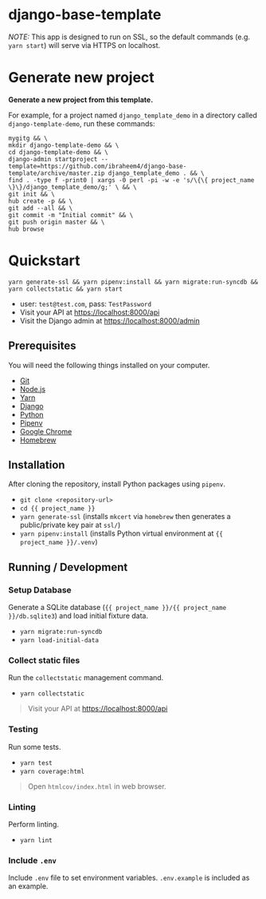 # django-base-template

*NOTE:* This app is designed to run on SSL, so the default commands (e.g. `yarn start`) will serve via HTTPS on localhost.

# Generate new project [](#generate-new-project)

**Generate a new project from this template.**

For example, for a project named `django_template_demo` in a directory called `django-template-demo`, run these commands:

```
mygitg && \
mkdir django-template-demo && \
cd django-template-demo && \
django-admin startproject --template=https://github.com/ibraheem4/django-base-template/archive/master.zip django_template_demo . && \
find . -type f -print0 | xargs -0 perl -pi -w -e 's/\{\{ project_name \}\}/django_template_demo/g;' \ && \
git init && \
hub create -p && \
git add --all && \
git commit -m "Initial commit" && \
git push origin master && \
hub browse
```

# Quickstart [](#quickstart)

`yarn generate-ssl && yarn pipenv:install && yarn migrate:run-syncdb && yarn collectstatic && yarn start`

- user: `test@test.com`, pass: `TestPassword`
- Visit your API at [https://localhost:8000/api](https://localhost:8000/api)
- Visit the Django admin at [https://localhost:8000/admin](https://localhost:8000/admin)


## Prerequisites [](#prerequisites)

You will need the following things installed on your computer.

- [Git](https://git-scm.com/)
- [Node.js](https://nodejs.org/)
- [Yarn](https://yarnpkg.com/)
- [Django](https://www.djangoproject.com/)
- [Python](https://www.python.org/)
- [Pipenv](https://pypi.org/project/pipenv/)
- [Google Chrome](https://google.com/chrome/)
- [Homebrew](https://brew.sh)

## Installation [](#installation)

After cloning the repository, install Python packages using `pipenv`.

- `git clone <repository-url>`
- `cd {{ project_name }}`
- `yarn generate-ssl` (installs `mkcert` via `homebrew` then generates a public/private key pair at `ssl/`)
- `yarn pipenv:install` (installs Python virtual environment at `{{ project_name }}/.venv`)

## Running / Development [](#running-developing)

### Setup Database [](#setup-database)

Generate a SQLite database (`{{ project_name }}/{{ project_name }}/db.sqlite3`) and load initial fixture data.

- `yarn migrate:run-syncdb`
- `yarn load-initial-data`

### Collect static files [](#collect-static-files)

Run the `collectstatic` management command.

- `yarn collectstatic`

> Visit your API at [https://localhost:8000/api](https://localhost:8000/api)

### Testing [](#testing)

Run some tests.

- `yarn test`
- `yarn coverage:html`

> Open `htmlcov/index.html` in web browser.

### Linting [](#linting)

Perform linting.

- `yarn lint`

### Include `.env` [](#include-dotenv)

Include `.env` file to set environment variables.  `.env.example` is included as an example.